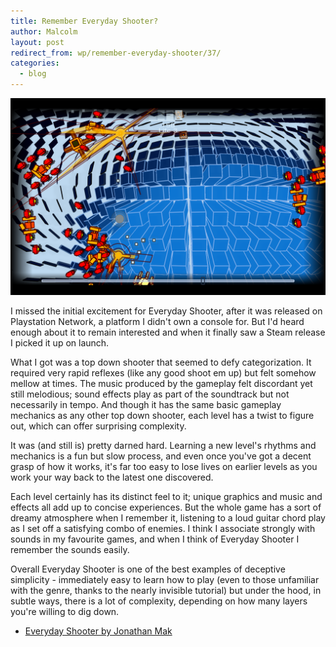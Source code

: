 ```yaml
---
title: Remember Everyday Shooter?
author: Malcolm
layout: post
redirect_from: wp/remember-everyday-shooter/37/
categories:
  - blog
---
```

![Everyday Shooter](/assets/everyday.png)

I missed the initial excitement for Everyday Shooter, after it was released on Playstation Network, a platform I didn't own a console for. But I'd heard enough about it to remain interested and when it finally saw a Steam release I picked it up on launch.

What I got was a top down shooter that seemed to defy categorization. It required very rapid reflexes (like any good shoot em up) but felt somehow mellow at times. The music produced by the gameplay felt discordant yet still melodious; sound effects play as part of the soundtrack but not necessarily in tempo. And though it has the same basic gameplay mechanics as any other top down shooter, each level has a twist to figure out, which can offer surprising complexity.

It was (and still is) pretty darned hard. Learning a new level's rhythms and mechanics is a fun but slow process, and even once you've got a decent grasp of how it works, it's far too easy to lose lives on earlier levels as you work your way back to the latest one discovered.

Each level certainly has its distinct feel to it; unique graphics and music and effects all add up to concise experiences. But the whole game has a sort of dreamy atmosphere when I remember it, listening to a loud guitar chord play as I set off a satisfying combo of enemies. I think I associate strongly with sounds in my favourite games, and when I think of Everyday Shooter I remember the sounds easily.

Overall Everyday Shooter is one of the best examples of deceptive simplicity - immediately easy to learn how to play (even to those unfamiliar with the genre, thanks to the nearly invisible tutorial) but under the hood, in subtle ways, there is a lot of complexity, depending on how many layers you're willing to dig down.

 * [Everyday Shooter by Jonathan Mak](http://www.everydayshooter.com/)